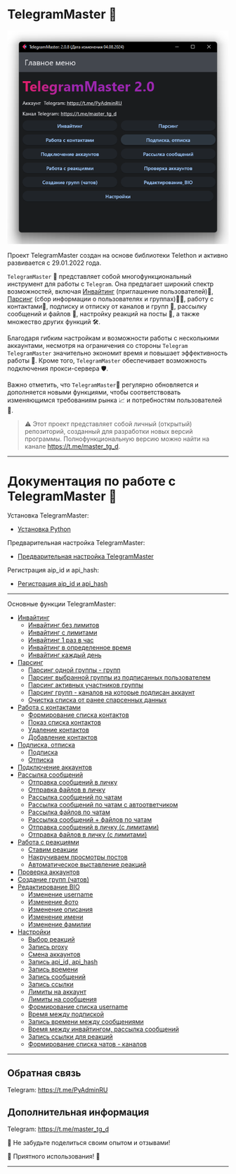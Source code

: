# TelegramMaster 🚀


![alt text](docs/images/TelegramMaster_2.png "TelegramMaster_2")

Проект TelegramMaster создан на основе библиотеки Telethon и активно развивается с 29.01.2022 года.

`TelegramMaster` 🤖 представляет собой многофункциональный инструмент для работы с `Telegram`. Она предлагает широкий спектр возможностей, включая [Инвайтинг](docs/Инвайтинг/Инвайтинг.md) (приглашение пользователей)💌, [Парсинг](docs/Парсинг/Парсинг.md) (сбор информации о пользователях и группах)🕵️‍♂️, работу с контактами📇, подписку и отписку от каналов и групп 🔔, рассылку сообщений и файлов 📨, настройку реакций на посты 🧐, а также множество других функций 🛠️.

Благодаря гибким настройкам и возможности работы с несколькими аккаунтами, несмотря на ограничения со стороны `Telegram` `TelegramMaster` значительно экономит время и повышает эффективность работы 💼. Кроме того, `TelegramMaster` обеспечивает возможность подключения прокси-сервера 🛡️.

Важно отметить, что `TelegramMaster`🚀 регулярно обновляется и дополняется новыми функциями, чтобы соответствовать изменяющимся требованиям рынка 📈 и потребностям пользователей 🤝.

> ⚠️ Этот проект представляет собой личный (открытый) репозиторий, созданный для разработки новых версий программы. Полнофункциональную 
версию можно найти на канале https://t.me/master_tg_d.

<hr align="center"/>

# Документация по работе с TelegramMaster 🚀

Установка TelegramMaster:
- [Установка Python](docs/Настройки_и_конфигурация/Установка_Python_(обновление_pip).md)

Предварительная настройка TelegramMaster:
- [Предварительная настройка TelegramMaster](docs/Настройки_и_конфигурация/Предварительная_настройка_программы_(установка_программы_по_умолчанию).md)

Регистрация aip_id и api_hash:
- [Регистрация aip_id и api_hash](docs/Настройки_и_конфигурация/Регистрация_api_id_api_hash.md)

<hr align="center"/>
Основные функции TelegramMaster:

- [Инвайтинг](docs/Инвайтинг/Инвайтинг.md)
  - [Инвайтинг без лимитов](docs/Инвайтинг/Инвайтинг_без_лимитов)
  - [Инвайтинг с лимитами](docs/Инвайтинг/Инвайтинг_с_лимитами.md)
  - [Инвайтинг 1 раз в час](docs/Инвайтинг/Инвайтинг_1_раз_в_час.md)
  - [Инвайтинг в определенное время](docs/Инвайтинг/Инвайтинг_в_определенное_время.md)
  - [Инвайтинг каждый день](docs/Инвайтинг/Инвайтинг_каждый_день.md)
- [Парсинг](docs/Парсинг/Парсинг.md)
  - [Парсинг одной группы - групп](docs/Парсинг/Парсинг_одной_группы_групп.md)
  - [Парсинг выбранной группы из подписанных пользователем](docs/Парсинг/Парсинг_выбранной_группы_из_подписанных_пользователем.md)
  - [Парсинг активных участников группы](docs/Парсинг/Парсинг_активных_участников_группы.md)
  - [Парсинг групп - каналов на которые подписан аккаунт](docs/Парсинг/Парсинг_групп_каналов_на_которые_подписан_аккаунт.md)
  - [Очистка списка от ранее спарсенных данных](docs/Парсинг/Очистка_списка_от_ранее_спарсенных_данных.md)
- [Работа с контактами](docs/Работа_с_контактами/Работа_с_контактами.md)
  - [Формирование списка контактов](docs/Работа_с_контактами/Формирование_списка_контактов.md)
  - [Показ списка контактов](docs/Работа_с_контактами/Показ_списка_контактов.md)
  - [Удаление контактов](docs/Работа_с_контактами/Удаление_контактов.md)
  - [Добавление контактов](docs/Работа_с_контактами/Добавление_контактов.md)
- [Подписка, отписка](docs/Подписка_отписка/Подписка_отписка.md)
  - [Подписка](docs/Подписка_отписка/Подписка.md)
  - [Отписка](docs/Подписка_отписка/Отписка.md)
- [Подключение аккаунтов](docs/Подключение_аккаунтов/Подключение_аккаунтов.md)
- [Рассылка сообщений](docs/Рассылка_сообщений/Рассылка_сообщений.md)
  - [Отправка сообщений в личку](docs/Рассылка_сообщений/Отправка_сообщений_в_личку.md)
  - [Отправка файлов в личку](docs/Рассылка_сообщений/Отправка_файлов_в_личку.md)
  - [Рассылка сообщений по чатам](docs/Рассылка_сообщений/Рассылка_сообщений_по_чатам.md)
  - [Рассылка сообщений по чатам с автоответчиком](docs/Рассылка_сообщений/Рассылка_сообщений_по_чатам_с_автоответчиком.md)
  - [Рассылка файлов по чатам](docs/Рассылка_сообщений/Рассылка_файлов_по_чатам.md)
  - [Рассылка сообщений + файлов по чатам](docs/Рассылка_сообщений/Рассылка_сообщений_+_файлов_по_чатам.md)
  - [Отправка сообщений в личку (с лимитами)](docs/Рассылка_сообщений/Отправка_сообщений_в_личку_(с_лимитами).md)
  - [Отправка файлов в личку (с лимитами)](docs/Рассылка_сообщений/Отправка_файлов_в_личку_(с_лимитами).md)
- [Работа с реакциями](docs/Работа_с_реакциями/Работа_с_реакциями.md)
  - [Ставим реакции](docs/Работа_с_реакциями/Ставим_реакции.md)
  - [Накручиваем просмотры постов](docs/Работа_с_реакциями/Накручиваем_просмотры_постов.md)
  - [Автоматическое выставление реакций](docs/Работа_с_реакциями/Автоматическое_выставление_реакций.md)
- [Проверка аккаунтов](docs/Проверка_аккаунтов/Проверка_аккаунтов.html)
- [Создание групп (чатов)](docs/Создание_групп_(чатов)/Создание_групп_(чатов).md)
- [Редактирование BIO](docs/Редактирование_BIO/Редактирование_BIO.md)
  - [Изменение username](docs/Редактирование_BIO/Изменение_username.md)
  - [Изменение фото](docs/Редактирование_BIO/Изменение_фото.md)
  - [Изменение описания](docs/Редактирование_BIO/Изменение_описания.md)
  - [Изменение имени](docs/Редактирование_BIO/Изменение_имени.md)
  - [Изменение фамилии](docs/Редактирование_BIO/Изменение_фамилии.md)
- [Настройки](docs/Настройки/Настройки.md)
  - [Выбор реакций](docs/Настройки/Выбор_реакций.md)
  - [Запись proxy](docs/Настройки/Запись_proxy.md)
  - [Смена аккаунтов](docs/Настройки/Смена_аккаунтов.md)
  - [Запись api_id, api_hash](docs/Настройки/Запись_api_id_api_hash.md)
  - [Запись времени](docs/Настройки/Запись_времени.md)
  - [Запись сообщений](docs/Настройки/Запись_сообщений.md)
  - [Запись ссылки](docs/Настройки/Запись_ссылки_для_инвайтинга)
  - [Лимиты на аккаунт](docs/Настройки/Лимиты_на_аккаунт.md)
  - [Лимиты на сообщения](docs/Настройки/Лимиты_на_сообщения.md)
  - [Формирование списка username](docs/Настройки/Формирование_списка_username.md)
  - [Время между подпиской](docs/Настройки/Время_между_подпиской.md)
  - [Запись времени между сообщениями](docs/Настройки/Запись_времени_между_сообщениями.md)
  - [Время между инвайтингом, рассылка сообщений](docs/Настройки/Время_между_инвайтингом_рассылка_сообщений.md)
  - [Запись ссылки для реакций](docs/Настройки/Запись_ссылки_для_реакций.md)
  - [Формирование списка чатов - каналов](docs/Настройки/Формирование_списка_чатов_каналов.md)

<hr align="center"/>

## Обратная связь

Telegram: https://t.me/PyAdminRU

## Дополнительная информация

Telegram: https://t.me/master_tg_d

📣 Не забудьте поделиться своим опытом и отзывами!

🚀 Приятного использования! 🚀

<hr align="center"/>